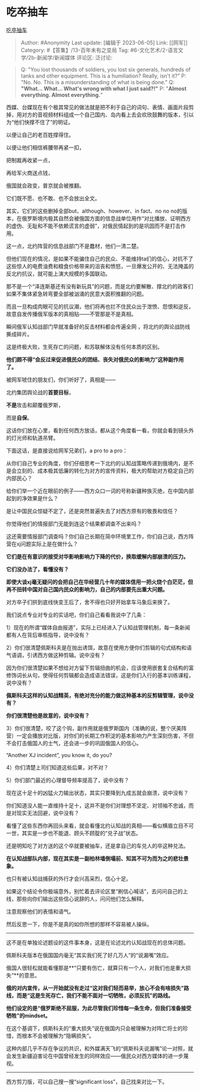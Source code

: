 # 吃卒抽车
[吃卒抽车](https://zhuanlan.zhihu.com/p/495479332)

> Author: #Anonymity
> Last update: [编辑于 2023-06-05]
> Link: [[网军]]
> Category: #【答集】/13-百年未有之变局
> Tag: #6-文化艺术/2-语言文学/2b-新闻学/新闻媒体 
> 评论区:
> 泛讨论:

> Q: "You lost thousands of soldiers, you lost six generals, hundreds of tanks and other equipment. This is a humiliation? Really, isn't it?"
> P: "No. No. This is a misunderstanding of what is being done."
> Q: **"What... What... What's wrong with what I just said?!"**
> P: "**Almost everything. Almost everything.**"

西媒、台媒现在有个极其常见的做法就是把不利于自己的词句、表情、画面片段剪掉，用对方的音视频材料组成一个自己国内、岛内看上去会欢欣鼓舞的版本，引以为“他们快撑不住了”的明证。

以便让自己的老百姓撑得住。

以便让他们相信裤腰带再紧一扣，

把制裁再收紧一点，

再给军火商送点钱，

俄国就会政变，普京就会被推翻。

它们既不愿、也不敢、也不会放出全文。

其实，它们的这些删掉全部but、although、however、in fact、no no no的版本，在俄罗斯境内极其自然会被俄国方面的信息战单位用作“对比播放、证明西方的虚伪、无耻和不能不依赖谎言的虚弱”，对俄民情起到的是巩固而不是打击作用。

这一点，北约阵营的信息战部门不是蠢材，他们一清二楚。

但他们现在的情况，是如果不能骗住自己的民众、不能维持ta们的信心，对抗不了这些惊人的电费油费和粮食价格带来的沮丧和愤怒，一旦爆发公开的、无法掩盖的反北约抗议，就可能上演大规模的多国联动。

那不是一个“泽连斯基还有没有新玩具”的问题，而是北约要解散、撑北约的政客们如果不集体紧急转弯要全部被汹涌的民意大面积推翻的问题。

而且一旦构成肉眼可见的抗议潮，他们将再也拦不住民众出于泄愤、怨恨和逆反，故意自发传播俄军版本的真相贴——不管那是不是真相。

瞬间俄军认知战部门早就准备好的反击材料都会传遍全网 ，将北约的舆论战防线撕成碎片。

这是终极大败，生死存亡的问题，和苏联解体没有任何本质的区别。

**他们顾不得“会反过来促进俄民众的团结、丧失对俄民众的影响力”这种副作用了。**

被网军唬住的朋友们，你们听好了，真相是——

北约集团舆论战的**首要目标**，

**不是**攻击和颠覆俄罗斯，

而是**自保**。

这话你们放在心里，看到任何西方放话，都从这个角度看一看，你就会看到镜头外的灯光师和轨道吊臂。

下面这话，是直接说给网军兄弟们，a pro to a pro：

从你们自己专业的角度，你们仔细思考一下北约的认知战策略传递到俄境内，是不是会立刻的、成本极其低廉的转化为对方的宣传资料，极大的帮助对方稳定自己的内部民心？

给你们举一个近在眼前的例子——西方众口一词的号称新疆种族灭绝，在中国内部起到的净效果是什么？

是让中国民众惊疑不定了，还是突然普遍失去了对西方原有的敬畏和信任？

你觉得他们的情报部门无能到连这个结果都调查不出来吗？

这还需要情报部门调查吗？你们自己长期在简中环境里工作，你们自己说，西方阵营在xj问题实际上是在做什么？

**它们是在有意识的接受对华影响影响力下降的代价，换取缓解内部崩溃的压力。**

**它们没办法了，看懂没有？**

**即使大谈xj毫无疑问的会把自己在华经营几十年的媒体信用一把火烧个白茫茫，但再不扭转中国对自己国内民众的影响力，自己的内部要先出重大问题。**

对方卒子们拱到底线快变王后了，舍不得也只好开始拿车马象后来换了。

我们说点专业对专业的实话吧，你们自己看看我说中了几条：

1）现在的所谓“媒体自由报道”，实际上已经进入了认知战管理机制，每一条新闻都有人在背后审核指导，说中没有？

2）你们很清楚佩斯科夫是在抛出诱饵，故意在使用方便你们剪辑的句式结构和语气语调，引诱西方做这种剪辑。说中没有？

因为你们很清楚如果不想给对方留下剪辑扭曲的机会，应该使用嵌套复合结构的富修饰词长从句，使得任何剪辑都会造成语法错误，这是你们入行的基本训练课程，说中没有？

**佩斯科夫这样的认知战精英，有绝对充分的能力做这种基本的反剪辑管理，说中没有？**

**你们很清楚他是故意的，说中没有？**

3）你们很清楚，咬了这个钩，副作用就是俄罗斯国内（准确的说，整个厌美阵营）一定会播放对比版，对你们的长期工作积淀的基本影响力产生深刻伤害，不但不会打击俄国人的士气，还会进一步的巩固俄国人的信心。

“Another XJ incident”, you know it, do you?

4）你们清楚上司们知道这些后果，对不对？

5）你们部门最近的心理督导频率提高了，说中没有？

现在这十足十的凶猛火力输出状态，其实只要降到九成五就会崩溃，说中没有？

你们知道没人能一直维持十足十，这并不是你们对理想不坚定、对领袖不忠诚，而是对现实无法回避，说中没有？

看懂了这些东西你再回头来看，就会看懂北约认知战的真相——看似横眉立目不可一世，其实是一步也不能退、顾头不顾腚的“兑子战”状态。

还是明知吃了对方送的这个卒就要被抽车，还是拿自己的车兑人的卒这种兑法。

**在认知战部队内部，现在其实是一副柏林墙倒塌前、知其不可为而为之的悲壮景象。**

也只有被认知战捕获的外行才会兴高采烈，信心十足。

如果这个结论令你极端意外，别忙着去评论区里“刷信心喊话”，去问问自己的上线，那些向你们输出这些信心说辞的人，问问他们怎么解释。

注意观察他们的表情和语气。

然后反思一下，你是不是真的如你所想的那样不容易被人操纵。

--------------------

这不是在单独论述题设的这件事本身，这是在论述北约认知战现在的总体问题。

佩斯科夫版本在俄国国内毫无“其实我们死了好几万人”的“说漏嘴”效应。

俄国人很轻松就能看懂那是**“只要有伤亡，就算只有一个人，对我们也是重大损失”**的意思。

**俄的对内宣传，从一开始就没有走过“这对我们轻而易举，放心不会有啥损失”路线，而是“这是生死存亡，我们不能不面对一切牺牲，必须反抗”的路线。**

**他们设定的是“俄罗斯绝不屈服，为此尽管我们珍惜每一条生命，但我们准备接受牺牲”的mindset。**

在这个基调下，佩斯科夫的“重大损失”说在俄国内只会被理解为对阵亡将士的珍惜，而根本不会被理解为“隐瞒损失”。

这种内部几乎不存在争议的共识，和外媒满天飞的“佩斯科夫说漏嘴”论一对照，就会发生新疆迫害论在中国曾经发生的同样效应——俄民众对西方媒体的进一步蔑视。

--------------------

西方剪刀版，可以自己搜一搜“significant loss”，自己找来对比一下。

